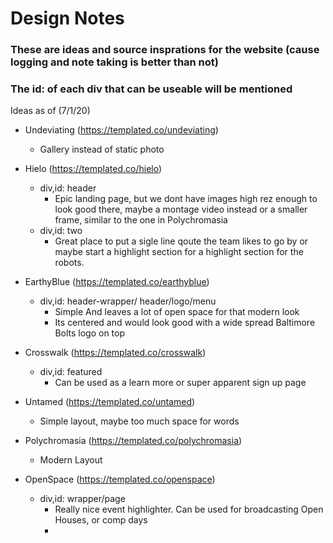 # Design Notes
### These are ideas and source insprations for the website (cause logging and note taking is better than not) 
### The id: of each div that can be useable will be mentioned
Ideas as of (7/1/20) 

- Undeviating (https://templated.co/undeviating)
    - Gallery instead of static photo

- Hielo (https://templated.co/hielo)
    - div,id: header
        - Epic landing page, but we dont have images high rez enough to look good there, maybe a montage video instead or a smaller frame, similar to the one in Polychromasia
    - div,id: two 
        - Great place to put a sigle line qoute the team likes to go by or maybe start a highlight section for a highlight section for the robots.  

- EarthyBlue (https://templated.co/earthyblue)
    - div,id: header-wrapper/ header/logo/menu
        - Simple And leaves a lot of open space for that modern look
        - Its centered and would look good with a wide spread Baltimore Bolts logo on top

- Crosswalk (https://templated.co/crosswalk)
    - div,id: featured
        - Can be used as a learn more or super apparent sign up page
    
- Untamed (https://templated.co/untamed)
    - Simple layout, maybe too much space for words

- Polychromasia (https://templated.co/polychromasia)
    - Modern Layout

- OpenSpace (https://templated.co/openspace)
    - div,id: wrapper/page
        - Really nice event highlighter. Can be used for broadcasting Open Houses, or comp days
        -  